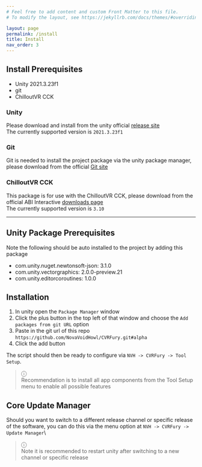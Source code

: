 ```yaml
---
# Feel free to add content and custom Front Matter to this file.
# To modify the layout, see https://jekyllrb.com/docs/themes/#overriding-theme-defaults

layout: page
permalink: /install
title: Install
nav_order: 3
---
```


## Install Prerequisites

- Unity 2021.3.23f1
- git
- ChilloutVR CCK

### Unity

Please download and install from the unity official [release site](https://unity.com/releases/editor/archive)\
The currently supported version is `2021.3.23f1`

### Git

Git is needed to install the project package via the unity package manager, please download from the official
 [Git site](https://git-scm.com/)

### ChilloutVR CCK

This package is for use with the ChilloutVR CCK, please download from the official ABI Interactive
[downloads page](https://docs.abinteractive.net/cck/setup/)\
The currently supported version is `3.10`

---

## Unity Package Prerequisites

Note the following should be auto installed to the project by adding this package

- com.unity.nuget.newtonsoft-json: 3.1.0
- com.unity.vectorgraphics: 2.0.0-preview.21
- com.unity.editorcoroutines: 1.0.0

## Installation

1. In unity open the `Package Manager` window
2. Click the plus button in the top left of that window and choose the `Add packages from git URL` option
3. Paste in the git url of this repo `https://github.com/NovaVoidHowl/CVRFury.git#alpha`
4. Click the add button

The script should then be ready to configure via `NVH -> CVRFury -> Tool Setup`.
> ⓘ \
Recommendation is to install all app components from the Tool Setup menu to enable all possible features

## Core Update Manager

Should you want to switch to a different release channel or specific release of the software, you can do this via the menu
option at `NVH -> CVRFury -> Update Manager`\
> ⓘ \
Note it is recommended to restart unity after switching to a new channel or specific release